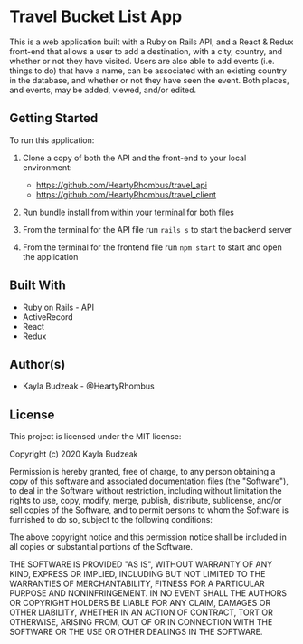 # Travel Bucket List App
This is a web application built with a Ruby on Rails API, and a React & Redux front-end that allows a user to add a destination, with a city, country, and whether or not they have visited. Users are also able to add events (i.e. things to do) that have a name, can be associated with an existing country in the database, and whether or not they have seen the event. Both places, and events, may be added, viewed, and/or edited.

## Getting Started
To run this application:
1. Clone a copy of both the API and the front-end to your local environment:
	* https://github.com/HeartyRhombus/travel_api
	* https://github.com/HeartyRhombus/travel_client

2. Run bundle install from within your terminal for both files
3. From the terminal for the API file run `rails s` to start the backend server
4. From the terminal for the frontend file run `npm start` to start and open the application

## Built With
* Ruby on Rails - API
* ActiveRecord
* React
* Redux


## Author(s)
* Kayla Budzeak - @HeartyRhombus

## License
This project is licensed under the MIT license:

Copyright (c) 2020 Kayla Budzeak

Permission is hereby granted, free of charge, to any person obtaining a copy of this software and associated documentation files (the "Software"), to deal in the Software without restriction, including without limitation the rights to use, copy, modify, merge, publish, distribute, sublicense, and/or sell copies of the Software, and to permit persons to whom the Software is furnished to do so, subject to the following conditions:

The above copyright notice and this permission notice shall be included in all copies or substantial portions of the Software.

THE SOFTWARE IS PROVIDED "AS IS", WITHOUT WARRANTY OF ANY KIND, EXPRESS OR IMPLIED, INCLUDING BUT NOT LIMITED TO THE WARRANTIES OF MERCHANTABILITY, FITNESS FOR A PARTICULAR PURPOSE AND NONINFRINGEMENT. IN NO EVENT SHALL THE AUTHORS OR COPYRIGHT HOLDERS BE LIABLE FOR ANY CLAIM, DAMAGES OR OTHER LIABILITY, WHETHER IN AN ACTION OF CONTRACT, TORT OR OTHERWISE, ARISING FROM, OUT OF OR IN CONNECTION WITH THE SOFTWARE OR THE USE OR OTHER DEALINGS IN THE SOFTWARE.